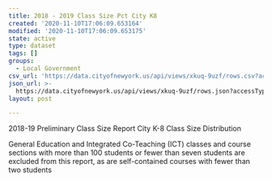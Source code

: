 ```yaml
---
title: 2018 - 2019 Class Size Pct City K8
created: '2020-11-10T17:06:09.653164'
modified: '2020-11-10T17:06:09.653175'
state: active
type: dataset
tags: []
groups:
  - Local Government
csv_url: 'https://data.cityofnewyork.us/api/views/xkuq-9uzf/rows.csv?accessType=DOWNLOAD'
json_url: >-
  https://data.cityofnewyork.us/api/views/xkuq-9uzf/rows.json?accessType=DOWNLOAD
layout: post

---
```

2018-19 Preliminary Class Size Report City K-8 Class Size Distribution

General Education and Integrated Co-Teaching (ICT) classes and course sections with more than 100 students or fewer than seven students are excluded from this report, as are self-contained courses with fewer than two students
